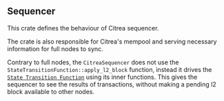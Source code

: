 ## Sequencer

This crate defines the behaviour of Citrea sequencer.

The crate is also responsible for Citrea's mempool and serving necessary information for full nodes to sync.

Contrary to full nodes, the `CitreaSequencer` does not use the `StateTransitionFunction::apply_l2_block` function, instead it drives the [`State Transition Function`](/crates/citrea-stf/README.md) using its inner functions. This gives the sequencer to see the results of transactions, without making a pending l2 block available to other nodes.

